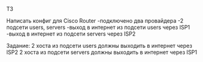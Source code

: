 ТЗ

Написать конфиг для Cisco Router
-подключено два провайдера
-2 подсети users, servers
-выход в интернет из подсети users через ISP1
-выход в интернет из подсети servers через ISP2

Задание:
2 хоста из подсети users должны выходить в интернет через ISP2
2 хоста из подсети servers должны выходить в интернет через ISP1
